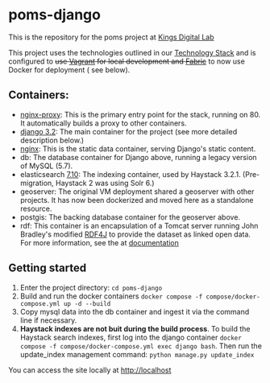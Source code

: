 # poms-django

This is the repository for the poms project at [Kings Digital Lab](https://kdl.kcl.ac.uk)

This project uses the technologies outlined in our [Technology Stack](https://stackshare.io/kings-digital-lab/django) and is configured to ~~use [Vagrant](https://www.vagrantup.com/) for local development and [Fabric](http://www.fabfile.org/)~~ to now use Docker for deployment ( see below).

## Containers:

- [nginx-proxy](https://hub.docker.com/r/nginxproxy/nginx-proxy): This is the primary entry point for the stack, running on 80.  It automatically builds a proxy to other containers.
- [django 3.2](https://hub.docker.com/layers/library/python/3.6-slim-buster/images/sha256-5dd134d6d97c67dd02e4642ab24ecbb9d23059ea018a8b5185784d29dce2f37a?context=explore): The main container for the project (see more detailed description below.) 
- [nginx](https://hub.docker.com/_/nginx): This is the static data container, serving Django's static content.
- db: The database container for Django above, running a legacy version of MySQL (5.7).
- elasticsearch [7.10](https://hub.docker.com/_/elasticsearch): The indexing container, used by Haystack 3.2.1. (Pre-migration, Haystack 2 was using Solr 6.)
- geoserver: The original VM deployment shared a geoserver with other projects.  It has now been dockerized and moved here as a standalone resource.
- postgis: The backing database container for the geoserver above.
- rdf: This container is an encapsulation of a Tomcat server running John Bradley's modified [RDF4J](https://rdf4j.org/) to provide the dataset as linked open data.  For more information, see the  at [documentation](https://poms.ac.uk/rdf/doc/index.html)


## Getting started
1. Enter the project directory: `cd poms-django`
2. Build and run the docker containers `docker compose -f compose/docker-compose.yml up -d --build`
3. Copy mysql data into the db container and ingest it via the command line if necessary.
4. **Haystack indexes are not buit during the build process**.  To build the Haystack search indexes, first log into the django container `docker compose -f compose/docker-compose.yml exec django bash`.  Then run the update_index management command: `python manage.py update_index`

You can access the site locally at [http://localhost](http://localhost)

